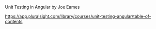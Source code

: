 Unit Testing in Angular by Joe Eames

https://app.pluralsight.com/library/courses/unit-testing-angular/table-of-contents
